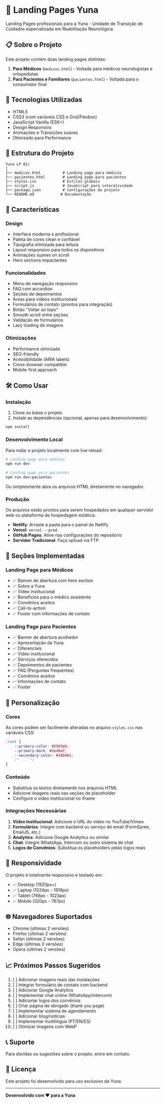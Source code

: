 # 🏥 Landing Pages Yuna

Landing Pages profissionais para a Yuna - Unidade de Transição de Cuidados especializada em Reabilitação Neurológica.

## 📋 Sobre o Projeto

Este projeto contém duas landing pages distintas:

1. **Para Médicos** (`medicos.html`) - Voltada para médicos neurologistas e ortopedistas
2. **Para Pacientes e Familiares** (`pacientes.html`) - Voltada para o consumidor final

## 🚀 Tecnologias Utilizadas

- HTML5
- CSS3 (com variáveis CSS e Grid/Flexbox)
- JavaScript Vanilla (ES6+)
- Design Responsivo
- Animações e Transições suaves
- Otimizado para Performance

## 📁 Estrutura do Projeto

```
Yuna LP 01/
│
├── medicos.html          # Landing page para médicos
├── pacientes.html        # Landing page para pacientes
├── styles.css            # Estilos globais
├── script.js             # JavaScript para interatividade
├── package.json          # Configurações do projeto
└── README.md            # Documentação
```

## 🎨 Características

### Design
- Interface moderna e profissional
- Paleta de cores clean e confiável
- Tipografia otimizada para leitura
- Layout responsivo para todos os dispositivos
- Animações suaves on scroll
- Hero sections impactantes

### Funcionalidades
- Menu de navegação responsivo
- FAQ com accordion
- Seções de depoimentos
- Áreas para vídeos institucionais
- Formulários de contato (prontos para integração)
- Botão "Voltar ao topo"
- Smooth scroll entre seções
- Validação de formulários
- Lazy loading de imagens

### Otimizações
- Performance otimizada
- SEO-friendly
- Acessibilidade (ARIA labels)
- Cross-browser compatible
- Mobile-first approach

## 🛠️ Como Usar

### Instalação

1. Clone ou baixe o projeto
2. Instale as dependências (opcional, apenas para desenvolvimento):

```bash
npm install
```

### Desenvolvimento Local

Para rodar o projeto localmente com live reload:

```bash
# Landing page para médicos
npm run dev

# Landing page para pacientes
npm run dev:pacientes
```

Ou simplesmente abra os arquivos HTML diretamente no navegador.

### Produção

Os arquivos estão prontos para serem hospedados em qualquer servidor web ou plataforma de hospedagem estática:

- **Netlify**: Arraste a pasta para o painel do Netlify
- **Vercel**: `vercel --prod`
- **GitHub Pages**: Ative nas configurações do repositório
- **Servidor Tradicional**: Faça upload via FTP

## 🎯 Seções Implementadas

### Landing Page para Médicos
- ✅ Banner de abertura com hero section
- ✅ Sobre a Yuna
- ✅ Vídeo institucional
- ✅ Benefícios para o médico assistente
- ✅ Convênios aceitos
- ✅ Call-to-action
- ✅ Footer com informações de contato

### Landing Page para Pacientes
- ✅ Banner de abertura acolhedor
- ✅ Apresentação da Yuna
- ✅ Diferenciais
- ✅ Vídeo institucional
- ✅ Serviços oferecidos
- ✅ Depoimentos de pacientes
- ✅ FAQ (Perguntas frequentes)
- ✅ Convênios aceitos
- ✅ Informações de contato
- ✅ Footer

## 🔧 Personalização

### Cores
As cores podem ser facilmente alteradas no arquivo `styles.css` nas variáveis CSS:

```css
:root {
    --primary-color: #2563eb;
    --primary-dark: #1e40af;
    --secondary-color: #10b981;
    /* ... */
}
```

### Conteúdo
- Substitua os textos diretamente nos arquivos HTML
- Adicione imagens reais nas seções de placeholder
- Configure o vídeo institucional no iframe

### Integrações Necessárias

1. **Vídeo Institucional**: Adicione o URL do vídeo no YouTube/Vimeo
2. **Formulários**: Integre com backend ou serviço de email (FormSpree, EmailJS, etc.)
3. **Analytics**: Adicione Google Analytics ou similar
4. **Chat**: Integre WhatsApp, Intercom ou outro sistema de chat
5. **Logos de Convênios**: Substitua os placeholders pelas logos reais

## 📱 Responsividade

O projeto é totalmente responsivo e testado em:
- ✅ Desktop (1920px+)
- ✅ Laptop (1024px - 1919px)
- ✅ Tablet (768px - 1023px)
- ✅ Mobile (320px - 767px)

## 🌐 Navegadores Suportados

- Chrome (últimas 2 versões)
- Firefox (últimas 2 versões)
- Safari (últimas 2 versões)
- Edge (últimas 2 versões)
- Opera (últimas 2 versões)

## 📈 Próximos Passos Sugeridos

1. [ ] Adicionar imagens reais das instalações
2. [ ] Integrar formulário de contato com backend
3. [ ] Adicionar Google Analytics
4. [ ] Implementar chat online (WhatsApp/Intercom)
5. [ ] Adicionar logos dos convênios
6. [ ] Criar página de obrigado (thank you page)
7. [ ] Implementar sistema de agendamento
8. [ ] Adicionar blog/notícias
9. [ ] Implementar multilíngua (PT/EN/ES)
10. [ ] Otimizar imagens com WebP

## 📞 Suporte

Para dúvidas ou sugestões sobre o projeto, entre em contato.

## 📄 Licença

Este projeto foi desenvolvido para uso exclusivo da Yuna.

---

**Desenvolvido com ❤️ para a Yuna**

